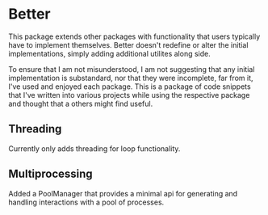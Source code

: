 # Better

This package extends other packages with functionality that users typically have to implement themselves. Better doesn't redefine or alter the initial implementations, simply adding additional utilites along side.

To ensure that I am not misunderstood, I am not suggesting that any initial implementation is substandard, nor that they were incomplete, far from it, I've used and enjoyed each package. This is a package of code snippets that I've written into various projects while using the respective package and thought that a others might find useful.

## Threading

Currently only adds threading for loop functionality.

## Multiprocessing

Added a PoolManager that provides a minimal api for generating and handling interactions with a pool of processes.